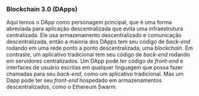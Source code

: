 ### Blockchain 3.0 (DApps)

Aqui temos o DApp como personagem principal, que é uma forma abreviada para aplicação descentralizada que evita uma infraestrutura centralizada. Ele usa armazenamento descentralizado e comunicação descentralizada, então a maioria dos DApps tem seu código de _back-end_ rodando em uma rede ponto a ponto descentralizada, uma _blockchain_. Em contraste, um aplicativo tradicional tem seu código de _back-end_ rodando em servidores centralizados. Um DApp pode ter código de _front-end_ e interfaces de usuário escritas em qualquer linguagem que possa fazer chamadas para seu _back-end_, como um aplicativo tradicional. Mas um Dapp pode ter seu _front-end_ hospedado em armazenamentos descentralizados, como o Ethereum Swarm.
